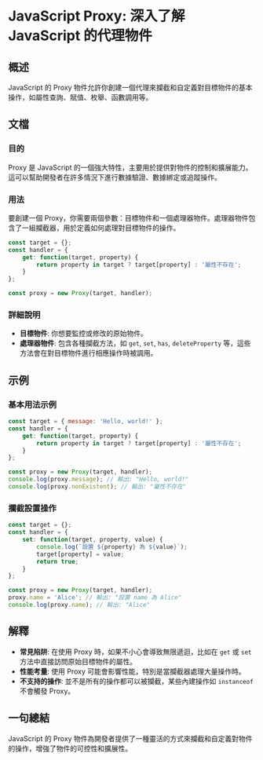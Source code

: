 <!--
Meta Description: # JavaScript Proxy: 深入了解 JavaScript 的代理物件 ## 概述 JavaScript 的 Proxy 物件允許你創建一個代理來攔截和自定義對目標物件的基本操作，如屬性查詢、賦值、枚舉、函數調用等。 ## 文檔 ### 目的 Proxy 是 JavaScript 的一個...
Meta Keywords: proxy, target, const, property, javascript
-->

# JavaScript Proxy: 深入了解 JavaScript 的代理物件

## 概述
JavaScript 的 Proxy 物件允許你創建一個代理來攔截和自定義對目標物件的基本操作，如屬性查詢、賦值、枚舉、函數調用等。

## 文檔
### 目的
Proxy 是 JavaScript 的一個強大特性，主要用於提供對物件的控制和擴展能力。這可以幫助開發者在許多情況下進行數據驗證、數據綁定或追蹤操作。

### 用法
要創建一個 Proxy，你需要兩個參數：目標物件和一個處理器物件。處理器物件包含了一組攔截器，用於定義如何處理對目標物件的操作。

```javascript
const target = {};
const handler = {
    get: function(target, property) {
        return property in target ? target[property] : '屬性不存在';
    }
};

const proxy = new Proxy(target, handler);
```

### 詳細說明
- **目標物件**: 你想要監控或修改的原始物件。
- **處理器物件**: 包含各種攔截方法，如 `get`, `set`, `has`, `deleteProperty` 等，這些方法會在對目標物件進行相應操作時被調用。

## 示例
### 基本用法示例
```javascript
const target = { message: 'Hello, world!' };
const handler = {
    get: function(target, property) {
        return property in target ? target[property] : '屬性不存在';
    }
};

const proxy = new Proxy(target, handler);
console.log(proxy.message); // 輸出: "Hello, world!"
console.log(proxy.nonExistent); // 輸出: "屬性不存在"
```

### 攔截設置操作
```javascript
const target = {};
const handler = {
    set: function(target, property, value) {
        console.log(`設置 ${property} 為 ${value}`);
        target[property] = value;
        return true;
    }
};

const proxy = new Proxy(target, handler);
proxy.name = 'Alice'; // 輸出: "設置 name 為 Alice"
console.log(proxy.name); // 輸出: "Alice"
```

## 解釋
- **常見陷阱**: 在使用 Proxy 時，如果不小心會導致無限遞迴，比如在 `get` 或 `set` 方法中直接訪問原始目標物件的屬性。
- **性能考量**: 使用 Proxy 可能會影響性能，特別是當攔截器處理大量操作時。
- **不支持的操作**: 並不是所有的操作都可以被攔截，某些內建操作如 `instanceof` 不會觸發 Proxy。

## 一句總結
JavaScript 的 Proxy 物件為開發者提供了一種靈活的方式來攔截和自定義對物件的操作，增強了物件的可控性和擴展性。
